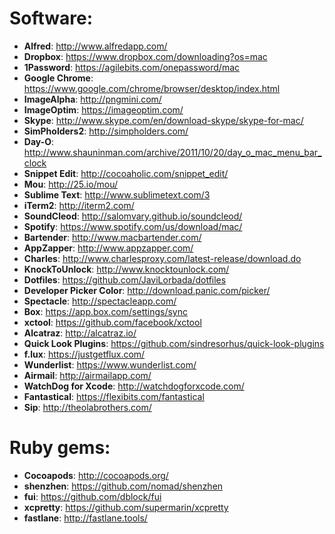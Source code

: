 # Software:

* **Alfred**: <http://www.alfredapp.com/>
* **Dropbox**: <https://www.dropbox.com/downloading?os=mac>
* **1Password**: <https://agilebits.com/onepassword/mac>
* **Google Chrome**: <https://www.google.com/chrome/browser/desktop/index.html>
* **ImageAlpha**: <http://pngmini.com/>
* **ImageOptim**: <https://imageoptim.com/>
* **Skype**: <http://www.skype.com/en/download-skype/skype-for-mac/>
* **SimPholders2**: <http://simpholders.com/>
* **Day-O**: <http://www.shauninman.com/archive/2011/10/20/day_o_mac_menu_bar_clock>
* **Snippet Edit**: <http://cocoaholic.com/snippet_edit/>
* **Mou**: <http://25.io/mou/>
* **Sublime Text**: <http://www.sublimetext.com/3>
* **iTerm2**: <http://iterm2.com/>
* **SoundCleod**: <http://salomvary.github.io/soundcleod/>
* **Spotify**: <https://www.spotify.com/us/download/mac/>
* **Bartender**: <http://www.macbartender.com/>
* **AppZapper**: <http://www.appzapper.com/>
* **Charles**: <http://www.charlesproxy.com/latest-release/download.do>
* **KnockToUnlock**: <http://www.knocktounlock.com/>
* **Dotfiles**: <https://github.com/JaviLorbada/dotfiles>
* **Developer Picker Color**: <http://download.panic.com/picker/>
* **Spectacle**: <http://spectacleapp.com/>
* **Box**: <https://app.box.com/settings/sync>
* **xctool**: <https://github.com/facebook/xctool>
* **Alcatraz**: <http://alcatraz.io/>
* **Quick Look Plugins**: <https://github.com/sindresorhus/quick-look-plugins>
* **f.lux**: <https://justgetflux.com/>
* **Wunderlist**: <https://www.wunderlist.com/>
* **Airmail**: <http://airmailapp.com/>
* **WatchDog for Xcode**: <http://watchdogforxcode.com/>
* **Fantastical**: <https://flexibits.com/fantastical>
* **Sip**: <http://theolabrothers.com/>

# Ruby gems:

* **Cocoapods**: <http://cocoapods.org/>
* **shenzhen**: <https://github.com/nomad/shenzhen>
* **fui**: <https://github.com/dblock/fui>
* **xcpretty**: <https://github.com/supermarin/xcpretty>
* **fastlane**: <http://fastlane.tools/>


